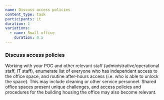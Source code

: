 ```yaml
---
name: Discuss access policies
content_type: task
participants: it
duration: 1
variations:
  - name: Small office
    duration: 0.5
---
```


### Discuss access policies

Working with your POC and other relevant staff (administrative/operational staff, IT staff), enumerate list of everyone who has independent access to the office space, and routine after-hours access (i.e. who is able to unlock the space).  This may include cleaning or other service personnel.  Shared office spaces present unique challenges, and access policies and procedures for the building housing the office may also become relevant.
